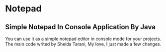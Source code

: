 # Notepad
Simple Notepad In Console Application By Java
---------------------------------------------

You can use it as a simple notepad editor in console mode for your projects.
The main code writed by Sheida Tarani, My love, I just made a few changes.
